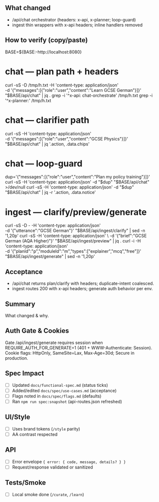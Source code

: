 ## What changed
- /api/chat orchestrator (headers: x-api, x-planner; loop-guard)
- ingest thin wrappers with x-api headers; inline handlers removed

## How to verify (copy/paste)
BASE=${BASE:-http://localhost:8080}

# chat — plan path + headers
curl -sS -D /tmp/h.txt -H 'content-type: application/json' \
  -d '{"messages":[{"role":"user","content":"Learn GCSE German"}]}' \
  "$BASE/api/chat" | jq .
grep -i '^x-api: chat-orchestrate' /tmp/h.txt
grep -i '^x-planner:' /tmp/h.txt

# chat — clarifier path
curl -sS -H 'content-type: application/json' \
  -d '{"messages":[{"role":"user","content":"GCSE Physics"}]}' \
  "$BASE/api/chat" | jq '.action, .data.chips'

# chat — loop-guard
dup='{"messages":[{"role":"user","content":"Plan my policy training"}]}'
curl -sS -H 'content-type: application/json' -d "$dup" "$BASE/api/chat" >/dev/null
curl -sS -H 'content-type: application/json' -d "$dup" "$BASE/api/chat" | jq -r '.action, .data.notice'

# ingest — clarify/preview/generate
curl -sS -D - -H 'content-type: application/json' \
  -d '{"utterance":"GCSE German"}' "$BASE/api/ingest/clarify" | sed -n '1,20p'
curl -sS -H 'content-type: application/json' \
  -d '{"brief":"GCSE German (AQA Higher)"}' "$BASE/api/ingest/preview" | jq .
curl -i -H 'content-type: application/json' \
  -d '{"planId":"p","moduleId":"m","types":["explainer","mcq","free"]}' \
  "$BASE/api/ingest/generate" | sed -n '1,20p'

## Acceptance
- /api/chat returns plan/clarify with headers; duplicate-intent coalesced.
- ingest routes 200 with x-api headers; generate auth behavior per env.

## Summary
What changed & why.

## Auth Gate & Cookies
Gate /api/ingest/generate requires session when REQUIRE_AUTH_FOR_GENERATE=1 (401 + WWW-Authenticate: Session). Cookie flags: HttpOnly, SameSite=Lax, Max-Age=30d; Secure in production.

## Spec Impact
- [ ] Updated `docs/functional-spec.md` (status ticks)
- [ ] Added/edited `docs/spec/use-cases.md` (acceptance)
- [ ] Flags noted in `docs/spec/flags.md` (defaults)
- [ ] Ran `npm run spec:snapshot` (api-routes.json refreshed)

## UI/Style
- [ ] Uses brand tokens (`/style` parity)
- [ ] AA contrast respected

## API
- [ ] Error envelope `{ error: { code, message, details? } }`
- [ ] Request/response validated or sanitized

## Tests/Smoke
- [ ] Local smoke done (`/curate`, `/learn`)
